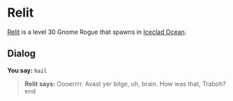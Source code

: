 # Relit



[Relit](/npc/110063) is a level 30 Gnome Rogue that spawns in [Iceclad Ocean](/zone/110).



## Dialog

**You say:** `hail`



>**Relit says:** Oooerrrr.  Avast yer bilge, uh, brain.  How was that, Traboh?
end
